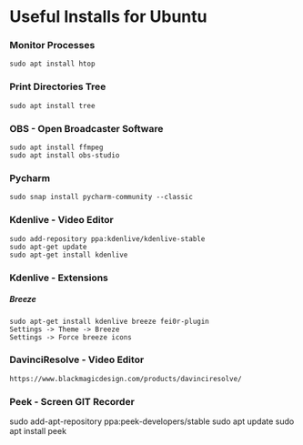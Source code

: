 
# Useful Installs for Ubuntu

### Monitor Processes
``sudo apt install htop`` 


### Print Directories Tree
``sudo apt install tree ``


### OBS - Open Broadcaster Software
```
sudo apt install ffmpeg
sudo apt install obs-studio
```


### Pycharm
```
sudo snap install pycharm-community --classic
```

### Kdenlive - Video Editor
```
sudo add-repository ppa:kdenlive/kdenlive-stable
sudo apt-get update
sudo apt-get install kdenlive
```

### Kdenlive - Extensions
##### Breeze
```
sudo apt-get install kdenlive breeze fei0r-plugin
Settings -> Theme -> Breeze
Settings -> Force breeze icons
```

### DavinciResolve - Video Editor
```
https://www.blackmagicdesign.com/products/davinciresolve/
```

### Peek - Screen GIT Recorder

sudo add-apt-repository ppa:peek-developers/stable
sudo apt update
sudo apt install peek
